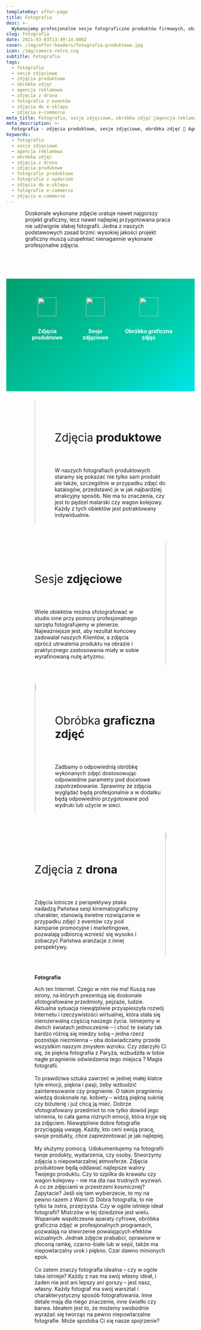 ```yaml
---
templateKey: offer-page
title: Fotografia
desc: >-
  Wykonujemy profesjonalne sesje fotograficzne produktów firmowych, obiektów, eventów oraz ludzi, oferujemy obróbkę graficzną zdjęć oraz ujęcia z drona.
slug: fotografia
date: 2021-03-03T13:49:14.606Z
cover: /img/offer-headers/fotografia-produktowa.jpg
icon: /img/camera-retro.svg
subtitle: Fotografia
tags:
  - fotografia
  - sesje zdjęciowe
  - zdjęcia produktowe
  - obróbka zdjęć
  - agencja reklamowa
  - zdjęcia z drona
  - fotografie z eventów
  - zdjęcia do e-sklepu
  - zdjęcia e-commerce
meta_title: Fotografia, sesje zdjęciowe, obróbka zdjęć 🌱agencja reklamowa Art Open
meta_description: >-
  Fotografia - zdjęcia produktowe, sesje zdjęciowe, obróbka zdjęć 🌳 Agencja reklamowa Art Open | Zapraszamy do skorzystania z proponowanych przez nas usług z dziedziny fotografii, zorganizujemy sesję zdjęciową według wymagań Klienta, zadbamy o odpowiednie oświetlenie oraz parametry zdjęć. Nie zwlekaj poznaj pełną ofertę!
keywords:
  - fotografia
  - sesje zdjęciowe
  - agencja reklamowa
  - obróbka zdjęć
  - zdjęcia z drona
  - zdjęcia produkowe
  - fotografie produktowe
  - fotografie z wydarzeń
  - zdjęcia do e-sklepu
  - fotografie e-commerce
  - zdjęcia e-commerce
---
```

<div style="margin-left:10%;margin-right:10%">
<p>Doskonale wykonane zdjęcie uratuje nawet najgorszy projekt graficzny, lecz nawet najlepiej przygotowana praca nie udźwignie słabej fotografii. Jedna z naszych podstawowych zasad brzmi: wysokiej jakości projekt graficzny muszą uzupełniać nienagannie wykonane profesjonalne zdjęcia.</p>
<br>

</div>

<div style="margin-top:50px;min-height:200px;text-align:center;background-image: linear-gradient(141deg, rgb(0, 158, 108) 0%, rgb(0, 209, 178) 71%, rgb(0, 230, 235) 100%);padding:50px;color:white" class="columns">

<div class="column">
<img src="/img/offer-icons/zdjecia-produktowe.svg" width="50px" />
<br><br>
<p><b>Zdjęcia produktowe</b></p>
</div>

<div class="column">
<img src="/img/offer-icons/sesje-zdjeciowe.svg" width="50px" />
<br><br>
<p><b>Sesje zdjęciowe</b></p>
</div>

<div class="column">
<img src="/img/offer-icons/obrobka-graficzna.svg" width="50px" />
<br><br>
<p><b>Obróbka graficzna zdjęć</b></p>
</div>

</div>

<div class="columns" style="margin-left:10%;margin-right:10%;padding:5%">
<div class="column" style="padding:0px">
<img class="oimg" width="100%" src="https://artopen.pl/images/2020/04/07/zdjecie-pedzle.jpg" />
</div>
<div class="column" style="margin-top:50px;padding-left:30px">
<p style="font-size:30px">Zdjęcia<b> produktowe</b></p>
<br>
<p>
W naszych fotografiach produktowych staramy się pokazać nie tylko sam produkt ale także, szczególnie w przypadku zdjęć do katalogów, przedstawić je w jak najbardziej atrakcyjny sposób. Nie ma tu znaczenia, czy jest to pędzel malarski czy wagon kolejowy. Każdy z tych obiektów jest potraktowany indywidualnie.
</p>
</div>
</div>

<div class="columns" style="margin-left:10%;margin-right:10%;padding:5%">
<div class="column" style="margin-top:50px;padding-right:30px">
<p style="font-size:30px">Sesje <b>zdjęciowe</b></p>
<br>
<p>
Wiele obiektów można sfotografować w studio inne przy pomocy profesjonalnego sprzętu fotografujemy w plenerze. Najważniejsze jest, aby rezultat końcowy zadowalał naszych Klientów, a zdjęcia oprócz utrwalenia produktu na obrazie i praktycznego zastosowania miały w sobie wyrafinowaną nutę artyzmu.</p>
</div>
<div class="column" style="padding:0px">
<img class="oimg" width="100%" src="https://artopen.pl/images/2020/04/20/sesje-zdjeciowe.jpg" />
</div>
</div>

<div class="columns" style="margin-left:10%;margin-right:10%;padding:5%">
<div class="column" style="padding:0px">
<img class="oimg" width="100%" src="https://artopen.netlify.app/img/retusz_zdj.jpg" />
</div>
<div class="column" style="margin-top:50px;padding-left:30px">
<p style="font-size:30px">Obróbka<b> graficzna zdjęć</b></p>
<br>
<p>
Zadbamy o odpowiednią obróbkę wykonanych zdjęć dostosowując odpowiednie parametry pod docelowe zapotrzebowanie. Sprawimy że zdjęcia wyglądać będą profesjonalnie a w dodatku będą odpowiednio przygotowane pod wydruki lub użycie w sieci.
</p>
</div>
</div>

<div class="columns" style="margin-left:10%;margin-right:10%;padding:5%">
<div class="column" style="margin-top:50px;padding-right:30px">
<p style="font-size:30px">Zdjęcia z <b>drona</b></p>
<br>
<p>
Zdjęcia lotnicze z perspektywy ptaka nadadzą Państwa sesji kinematograficzny charakter, stanowią świetne rozwiązanie w przypadku zdjęć z eventów czy pod kampanie promocyjne i marketingowe, pozwalają odbiorcą wznieść się wysoko i zobaczyć Państwa aranżacje z innej perspektywy.</p>
</div>
<div class="column" style="padding:0px">
<img class="oimg" width="100%" src="https://artopen.netlify.app/img/zdjecia_z_drona.jpg" />
</div>
</div>

<div style="margin-left:10%;margin-right:10%;padding:5%">
<b>Fotografia</b>
<br>
<p>
Ach ten Internet. Czego w nim nie ma! Kuszą nas strony, na których prezentują się doskonale sfotografowane przedmioty, pejzaże, ludzie.
Aktualna sytuacja niewątpliwie przyspieszyła rozwój Internetu i rzeczywistości wirtualnej, która stała się nierozerwalną częścią naszego życia.
Istniejemy w dwóch światach jednocześnie – i choć te światy tak bardzo różnią się miedzy sobą – jedna rzecz pozostaje niezmienna – oba doświadczamy przede wszystkim naszym zmysłem wzroku.
Czy zdarzyło Ci się, że piękna fotografia z Paryża, wzbudziła w tobie nagłe pragnienie odwiedzenia tego miejsca ? Magia fotografii.
<br><br>
To prawdziwa sztuka zawrzeć w jednej małej klatce tyle emocji, piękna i pasji, żeby wzbudzić zainteresowanie czy pragnienie.
O takim pragnieniu wiedzą doskonale np. kobiety – widzą piękną suknię czy biżuterię i już chcą ją mieć.
Dobrze sfotografowany przedmiot to nie tylko dowód jego istnienia, to cała gama różnych emocji, która kryje się za zdjęciem.
Niewątpliwie dobre fotografie przyciągają uwagę. Każdy, kto ceni swoją pracę, swoje produkty, chce
zaprezentować je jak najlepiej.
<br><br>
My służymy pomocą. Udokumentujemy na fotografii twoje produkty, wydarzenia, czy osoby.
Stworzymy zdjęcia o niepowtarzalnej atmosferze.
Zdjęcia produktowe będą oddawać najlepsze walory Twojego produktu.
Czy to szpilka do krawatu czy wagon kolejowy – nie ma dla nas trudnych wyzwań.
A co ze zdjęciami w przestrzeni kosmicznej? Zapytacie? Jeśli się tam wybierzecie, to my na pewno razem z Wami 😊
Dobra fotografia, to nie tylko ta ostra, przejrzysta.
Czy w ogóle istnieje ideał fotografii?
Mistrzów w tej dziedzinie jest wielu.
Wspaniałe współczesne aparaty cyfrowe, obróbka graficzna zdjęć w profesjonalnych programach, pozwalają na stworzenie powalających efektów wizualnych.
Jednak zdjęcie prababci, oprawione w złoconą ramkę, czarno-białe lub w sepii, także ma niepowtarzalny urok i piękno. Czar dawno minionych epok.
<br><br>
Co zatem znaczy fotografia idealna – czy w ogóle taka istnieje?
Każdy z nas ma swój własny ideał, i żaden nie jest ani lepszy ani gorszy – jest nasz, własny.
Każdy fotograf ma swój warsztat i charakterystyczny sposób fotografowania. Inne detale mają dla niego znaczenie, inne światło czy barwa.
Ideałem jest to, że możemy swobodnie wyrażać się tworząc na pewno niepowtarzalne fotografie.
Może spodoba Ci się nasze spojrzenie?
</p>
</div>
